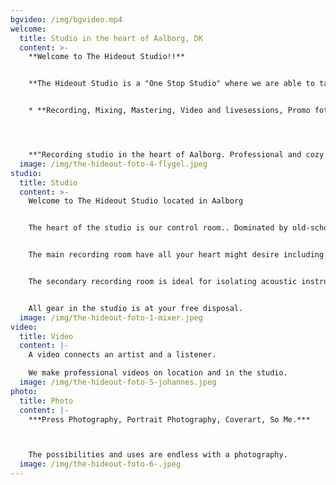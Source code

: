 ```yaml
---
bgvideo: /img/bgvideo.mp4
welcome:
  title: Studio in the heart of Aalborg, DK
  content: >-
    **Welcome to The Hideout Studio!!**


    **The Hideout Studio is a "One Stop Studio" where we are able to take care of the following.**


    * **Recording, Mixing, Mastering, Video and livesessions, Promo foto, Music distribution ,"Tax for musicians"**




    **"Recording studio in the heart of Aalborg. Professional and cozy setting. We always have fresh coffee brewing."**
  image: /img/the-hideout-foto-4-flygel.jpeg
studio:
  title: Studio
  content: >-
    Welcome to The Hideout Studio located in Aalborg


    The heart of the studio is our control room.. Dominated by old-school analogue equipment combined with modern hardware and software. 


    The main recording room have all your heart might desire including old Vox and Fender amplifiers as well as our 1896 Steinway & Sons B211 grand piano.


    The secondary recording room is ideal for isolating acoustic instruments or vocals during full band recording sessions. 


    All gear in the studio is at your free disposal.
  image: /img/the-hideout-foto-1-mixer.jpeg
video:
  title: Video
  content: |-
    A video connects an artist and a listener.

    We make professional videos on location and in the studio.
  image: /img/the-hideout-foto-5-johannes.jpeg
photo:
  title: Photo
  content: |-
    ***Press Photography, Portrait Photography, Coverart, So Me.***



    The possibilities and uses are endless with a photography.
  image: /img/the-hideout-foto-6-.jpeg
---
```

